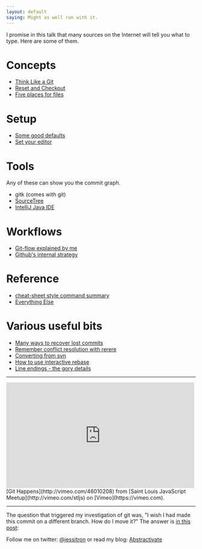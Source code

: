 ```yaml
---
layout: default
saying: Might as well run with it.
---
```


I promise in this talk that many sources on the Internet will tell you
what to type. Here are some of them.

# Concepts
* [Think Like a Git](http://think-like-a-git.net/)
* [Reset and Checkout](http://git-scm.com/2011/07/11/reset.html)
* [Five places for files](http://blog.jessitron.com/2012/12/git-many-parts-five-categories-of-files.html)

# Setup
* [Some good defaults](http://grimoire.ca/git/config)
* [Set your editor](http://git-scm.com/book/en/Getting-Started-First-Time-Git-Setup#Your-Editor)

# Tools
Any of these can show you the commit graph.
* gitk (comes with git)
* [SourceTree](http://www.sourcetreeapp.com/)
* [IntelliJ Java IDE](http://www.jetbrains.com/idea/)

# Workflows
* [Git-flow explained by me](http://blog.jessitron.com/2012/07/skinny-on-git-flow.html)
* [Github's internal strategy](http://scottchacon.com/2011/08/31/github-flow.html)

# Reference
* [cheat-sheet style command summary](http://cheat.errtheblog.com/s/git)
* [Everything Else](http://www.google.com)

# Various useful bits
* [Many ways to recover lost commits](http://www.programblings.com/2008/06/07/the-illustrated-guide-to-recovering-lost-commits-with-git/)
* [Remember conflict resolution with rerere](http://git-scm.com/blog/2010/03/08/rerere.html)
* [Converting from svn](http://blog.jessitron.com/2013/08/converting-from-svn-to-git.html)
* [How to use interactive rebase](http://blog.jessitron.com/2012/09/git-good-parts-why-change-history.html)
* [Line endings - the gory details](http://timclem.wordpress.com/2012/03/01/mind-the-end-of-your-line/)


-----------

<iframe src="http://player.vimeo.com/video/46010208" width="500" height="281" frameborder="0">do things right</iframe>
[Git Happens](http://vimeo.com/46010208) from [Saint Louis JavaScript Meetup](http://vimeo.com/stljs) on [Vimeo](https://vimeo.com).

-----------

The question that triggered my investigation of git was, "I wish I had
made this commit on a different branch. How do I move it?" The answer
is [in this post](http://blog.jessitron.com/2012/03/git-retroactive-branching.html):

Follow me on twitter: [@jessitron](http://twitter.com/jessitron)
or read my blog: [Abstractivate](http://blog.jessitron.com)


